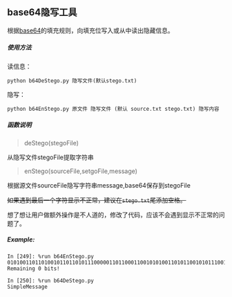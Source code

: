 ## base64隐写工具

根据[base64](https://en.wikipedia.org/wiki/Base64)的填充规则，向填充位写入或从中读出隐藏信息。


##### 使用方法

读信息：  

`python b64DeStego.py 隐写文件(默认stego.txt)`  

隐写：  

`python b64EnStego.py 原文件 隐写文件 (默认 source.txt stego.txt) 隐写内容`  


##### 函数说明

>deStego(stegoFile)

从隐写文件stegoFile提取字符串

>enStego(sourceFile,setgoFile,message)

根据源文件sourceFile隐写字符串message,base64保存到stegoFile

~~如果遇到最后一个字符显示不正常，建议在`stego.txt`尾添加空格。~~

想了想让用户做额外操作是不人道的，修改了代码，应该不会遇到显示不正常的问题了。


##### Example:
```
In [249]: %run b64EnStego.py
0101001101101001011011010111000001101100011001010100110101100101011100110111001101100001011001110110010100001010
Remaining 0 bits!

In [250]: %run b64DeStego.py
SimpleMessage
```
